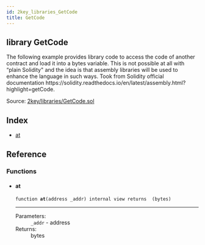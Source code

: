 ```yaml
---
id: 2key_libraries_GetCode
title: GetCode
---
```


<div class="contract-doc"><div class="contract"><h2 class="contract-header"><span class="contract-kind">library</span> GetCode</h2><p class="description">The following example provides library code to access the code of another contract and load it into a bytes variable. This is not possible at all with “plain Solidity&quot; and the idea is that assembly libraries will be used to enhance the language in such ways. Took from Solidity official documentation https://solidity.readthedocs.io/en/latest/assembly.html?highlight=getCode.</p><div class="source">Source: <a href="git+https://github.com/2keynet/web3-alpha/blob/v0.0.3/contracts/2key/libraries/GetCode.sol" target="_blank">2key/libraries/GetCode.sol</a></div></div><div class="index"><h2>Index</h2><ul><li><a href="2key_libraries_GetCode.html#at">at</a></li></ul></div><div class="reference"><h2>Reference</h2><div class="functions"><h3>Functions</h3><ul><li><div class="item function"><span id="at" class="anchor-marker"></span><h4 class="name">at</h4><div class="body"><code class="signature">function <strong>at</strong><span>(address _addr) </span><span>internal </span><span>view </span><span>returns  (bytes) </span></code><hr/><dl><dt><span class="label-parameters">Parameters:</span></dt><dd><div><code>_addr</code> - address</div></dd><dt><span class="label-return">Returns:</span></dt><dd>bytes</dd></dl></div></div></li></ul></div></div></div>
